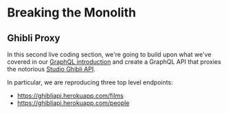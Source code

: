 # Breaking the Monolith

## Ghibli Proxy

In this second live coding section, we're going to build upon what we've covered in our [GraphQL introduction](https://github.com/mikamai/codemotion-ws-breaking-the-monolith/tree/apollo-introduction) and create a GraphQL API that proxies the notorious [Studio Ghibli API](https://ghibliapi.herokuapp.com).

In particular, we are reproducing three top level endpoints:

- https://ghibliapi.herokuapp.com/films
- https://ghibliapi.herokuapp.com/people

